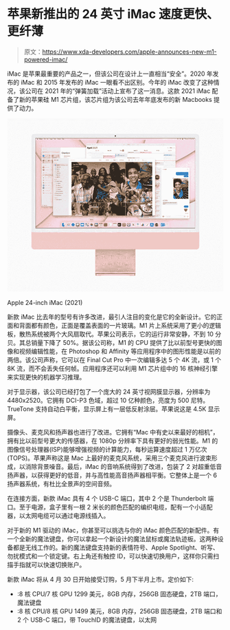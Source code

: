 # 苹果新推出的 24 英寸 iMac 速度更快、更纤薄

> 原文：<https://www.xda-developers.com/apple-announces-new-m1-powered-imac/>

iMac 是苹果最重要的产品之一，但该公司在设计上一直相当“安全”。2020 年发布的 iMac 和 2015 年发布的 iMac 一眼看不出区别。今年的 iMac 改变了这种情况，该公司在 2021 年的“弹簧加载”活动上宣布了这一消息。这款 2021 iMac 配备了新的苹果硅 M1 芯片组，该芯片组为该公司去年年底发布的新 Macbooks 提供了动力。

 <picture>![The 24-inch iMac is the perfect option for those who want an all-in-one desktop computer. It packs the Apple M1 chip.](img/38d6ec204e7d829b2f54c20a3ebf9a85.png)</picture> 

Apple 24-inch iMac (2021)

新款 iMac 比去年的型号有许多改进，最引人注目的变化是它的全新设计。它的正面和背面都有颜色，正面是覆盖表面的一片玻璃。M1 片上系统采用了更小的逻辑板，散热系统被两个大风扇取代。苹果公司表示，它的运行非常安静，不到 10 分贝。其总销量下降了 50%。据该公司称，M1 的 CPU 提供了比以前型号更快的图像和视频编辑性能，在 Photoshop 和 Affinity 等应用程序中的图形性能是以前的两倍。该公司声称，它可以在 Final Cut Pro 中一次编辑多达 5 个 4K 流，或 1 个 8K 流，而不会丢失任何帧。应用程序还可以利用 M1 芯片组中的 16 核神经引擎来实现更快的机器学习推理。

对于显示器，该公司已经打包了一个庞大的 24 英寸视网膜显示器，分辨率为 4480x2520。它拥有 DCI-P3 色域，超过 10 亿种颜色，亮度为 500 尼特。TrueTone 支持自动白平衡，显示屏上有一层低反射涂层。苹果说这是 4.5K 显示屏。

摄像头、麦克风和扬声器也进行了改进。它拥有“Mac 中有史以来最好的相机”，拥有比以前型号更大的传感器，在 1080p 分辨率下具有更好的弱光性能。M1 的图像信号处理器(ISP)能够增强视频的计算能力，每秒运算速度超过 1 万亿次(TOPS)。苹果声称这是 Mac 上最好的麦克风系统，采用三个麦克风进行波束形成，以消除背景噪音。最后，iMac 的音响系统得到了改进，包装了 2 对超重低音扬声器，以获得更好的低音，并与高性能高音扬声器相平衡。它整体上是一个 6 扬声器系统，有杜比全景声的空间音频。

在连接方面，新款 iMac 具有 4 个 USB-C 端口，其中 2 个是 Thunderbolt 端口。至于电源，盒子里有一根 2 米长的颜色匹配的编织电缆，配有一个小适配器，以太网电缆可以通过电源线插入。

对于新的 M1 驱动的 iMac，你甚至可以挑选与你的 iMac 颜色匹配的新配件。有一个全新的魔法键盘，你可以拿起一个新设计的魔法鼠标或魔法轨迹板。这两种设备都是无线工作的。新的魔法键盘支持新的表情符号、Apple Spotlight、听写、勿扰模式和一个锁定键。右上角还有触控 ID，可以快速切换用户，这样你只需扫描手指就可以快速切换账户。

新款 iMac 将从 4 月 30 日开始接受订购，5 月下半月上市。定价如下:

*   :8 核 CPU/7 核 GPU 1299 美元，8GB 内存，256GB 固态硬盘，2TB 端口，魔法键盘
*   :8 核 CPU/8 核 GPU 1499 美元，8GB 内存，256GB 固态硬盘，2TB 端口和 2 个 USB-C 端口，带 TouchID 的魔法键盘，以太网
